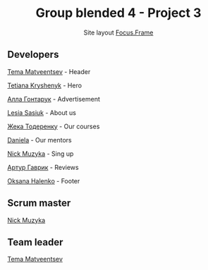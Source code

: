 <h1 align="center">Group blended 4 - Project 3</h1>
<p align="center">Site layout <a href="https://www.figma.com/file/svYOWHs6LAsoqMyYuTke8q/FocusFrame-2.0?type=design&node-id=0-1&mode=design&t=KgkgnwTmWmUmRpGu-0">Focus.Frame</a></p>

<h2>Developers</h2>

<p><a href="https://github.com/t-matveentsev" target="_blank">Tema
Matveentsev</a> - Header</p>

<p><a href="https://github.com/TaniaFed" target="_blank">Tetiana Kryshenyk</a> - Hero</p>

<p><a href="https://github.com/Alla186" target="_blank">Алла
Гонтарук</a> - Advertisement</p>

<p><a href="https://github.com/Cassel444" target="_blank">Lesia Sasiuk</a> - About us</p>

<p><a href="https://github.com/AgentGarrus" target="_blank">Жека Тодеренку</a> - Our courses</p>

<p><a href="https://github.com/DanielaChud" target="_blank">Daniela</a> - Our
mentors</p>

<p><a href="https://github.com/muzykanick" target="_blank">Nick Muzyka</a> - Sing up</p>

<p><a href="https://github.com/gallesSs" target="_blank">Артур
Гаврик</a> - Reviews</p>

<p><a href="https://github.com/OksanaHalenko" target="_blank">Oksana Halenko</a> - Footer</p>

<h2>Scrum master</h2>
<a href="https://github.com/muzykanick" target="_blank">Nick Muzyka</a>
<h2>Team leader</h2>
<a href="https://github.com/t-matveentsev" target="_blank">Tema Matveentsev</a>
